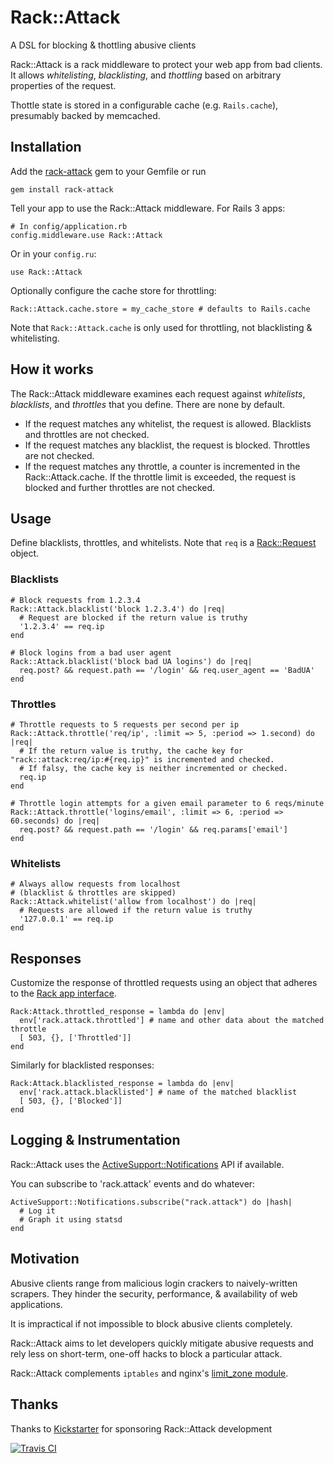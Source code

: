 # Rack::Attack
A DSL for blocking & thottling abusive clients

Rack::Attack is a rack middleware to protect your web app from bad clients.
It allows *whitelisting*, *blacklisting*, and *thottling* based on arbitrary properties of the request.

Thottle state is stored in a configurable cache (e.g. `Rails.cache`), presumably backed by memcached.

## Installation

Add the [rack-attack](http://rubygems.org/gems/rack-attack) gem to your Gemfile or run

    gem install rack-attack

Tell your app to use the Rack::Attack middleware.
For Rails 3 apps:

    # In config/application.rb
    config.middleware.use Rack::Attack

Or in your `config.ru`:

    use Rack::Attack

Optionally configure the cache store for throttling:

    Rack::Attack.cache.store = my_cache_store # defaults to Rails.cache

Note that `Rack::Attack.cache` is only used for throttling, not blacklisting & whitelisting.

## How it works

The Rack::Attack middleware examines each request against *whitelists*, *blacklists*, and *throttles* that you define. There are none by default.

 * If the request matches any whitelist, the request is allowed. Blacklists and throttles are not checked.
 * If the request matches any blacklist, the request is blocked. Throttles are not checked.
 * If the request matches any throttle, a counter is incremented in the Rack::Attack.cache. If the throttle limit is exceeded, the request is blocked and further throttles are not checked.

## Usage

Define blacklists, throttles, and whitelists.
Note that `req` is a [Rack::Request](http://rack.rubyforge.org/doc/classes/Rack/Request.html) object.

### Blacklists

    # Block requests from 1.2.3.4
    Rack::Attack.blacklist('block 1.2.3.4') do |req|
      # Request are blocked if the return value is truthy
      '1.2.3.4' == req.ip
    end

    # Block logins from a bad user agent
    Rack::Attack.blacklist('block bad UA logins') do |req|
      req.post? && request.path == '/login' && req.user_agent == 'BadUA'
    end

### Throttles

    # Throttle requests to 5 requests per second per ip
    Rack::Attack.throttle('req/ip', :limit => 5, :period => 1.second) do |req|
      # If the return value is truthy, the cache key for "rack::attack:req/ip:#{req.ip}" is incremented and checked.
      # If falsy, the cache key is neither incremented or checked.
      req.ip
    end

    # Throttle login attempts for a given email parameter to 6 reqs/minute
    Rack::Attack.throttle('logins/email', :limit => 6, :period => 60.seconds) do |req|
      req.post? && request.path == '/login' && req.params['email']
    end

### Whitelists

    # Always allow requests from localhost
    # (blacklist & throttles are skipped)
    Rack::Attack.whitelist('allow from localhost') do |req|
      # Requests are allowed if the return value is truthy
      '127.0.0.1' == req.ip
    end

## Responses

Customize the response of throttled requests using an object that adheres to the [Rack app interface](http://rack.rubyforge.org/doc/SPEC.html).

    Rack:Attack.throttled_response = lambda do |env|
      env['rack.attack.throttled'] # name and other data about the matched throttle
      [ 503, {}, ['Throttled']]
    end

Similarly for blacklisted responses:

    Rack:Attack.blacklisted_response = lambda do |env|
      env['rack.attack.blacklisted'] # name of the matched blacklist
      [ 503, {}, ['Blocked']]
    end

## Logging & Instrumentation

Rack::Attack uses the [ActiveSupport::Notifications](http://api.rubyonrails.org/classes/ActiveSupport/Notifications.html) API if available.

You can subscribe to 'rack.attack' events and do whatever:

    ActiveSupport::Notifications.subscribe("rack.attack") do |hash|
      # Log it
      # Graph it using statsd
    end

## Motivation

Abusive clients range from malicious login crackers to naively-written scrapers.
They hinder the security, performance, & availability of web applications.

It is impractical if not impossible to block abusive clients completely.

Rack::Attack aims to let developers quickly mitigate abusive requests and rely
less on short-term, one-off hacks to block a particular attack.

Rack::Attack complements `iptables` and nginx's [limit_zone module](http://wiki.nginx.org/HttpLimitZoneModule).

## Thanks

Thanks to [Kickstarter](https://github.com/kickstarter) for sponsoring Rack::Attack development

[![Travis CI](https://secure.travis-ci.org/ktheory/rack-attack.png)](http://travis-ci.org/ktheory/rack-attack)
